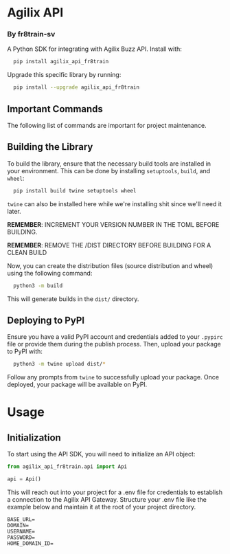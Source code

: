 # Agilix API
### By fr8train-sv

A Python SDK for integrating with Agilix Buzz API. Install with:

```bash
  pip install agilix_api_fr8train
```

Upgrade this specific library by running:

```bash
  pip install --upgrade agilix_api_fr8train
```

## Important Commands

The following list of commands are important for project maintenance.

## Building the Library

To build the library, ensure that the necessary build tools are installed in your environment. This can be done by installing `setuptools`, `build`, and `wheel`:

```bash
  pip install build twine setuptools wheel
```

`twine` can also be installed here while we're installing shit since we'll need it later. 

**REMEMBER**: INCREMENT YOUR VERSION NUMBER IN THE TOML BEFORE BUILDING.  

**REMEMBER**: REMOVE THE /DIST DIRECTORY BEFORE BUILDING FOR A CLEAN BUILD

Now, you can create the distribution files (source distribution and wheel) using the following command:

```bash
  python3 -m build
```

This will generate builds in the `dist/` directory.

## Deploying to PyPI

Ensure you have a valid PyPI account and credentials added to your `.pypirc` file or provide them during the publish process. Then, upload your package to PyPI with:

```bash
  python3 -m twine upload dist/*
```

Follow any prompts from `twine` to successfully upload your package. Once deployed, your package will be available on PyPI. 

# Usage

## Initialization

To start using the API SDK, you will need to initialize an API object:

```python
from agilix_api_fr8train.api import Api

api = Api()
```

This will reach out into your project for a .env file for credentials to establish a connection to the Agilix API Gateway.
Structure your .env file like the example below and maintain it at the root of your project directory.

```dotenv
BASE_URL=
DOMAIN=
USERNAME=
PASSWORD=
HOME_DOMAIN_ID=
```